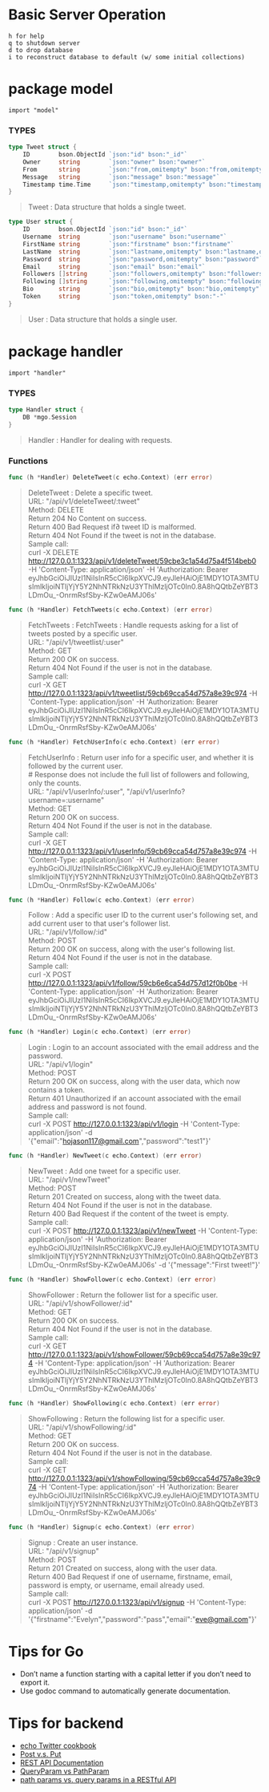 # **Basic Server Operation**
	h for help
	q to shutdown server
	d to drop database
	i to reconstruct database to default (w/ some initial collections)

# **package model**
    import "model"

### TYPES

```go
type Tweet struct {
    ID        bson.ObjectId `json:"id" bson:"_id"`
    Owner     string        `json:"owner" bson:"owner"`
    From      string        `json:"from,omitempty" bson:"from,omitempty"`
    Message   string        `json:"message" bson:"message"`
    Timestamp time.Time     `json:"timestamp,omitempty" bson:"timestamp"`
}
```
> Tweet : Data structure that holds a single tweet.

```go
type User struct {
    ID        bson.ObjectId `json:"id" bson:"_id"`
    Username  string        `json:"username" bson:"username"`                       // unique
    FirstName string        `json:"firstname" bson:"firstname"`
    LastName  string        `json:"lastname,omitempty" bson:"lastname,omitempty"`
    Password  string        `json:"password,omitempty" bson:"password"`
    Email     string        `json:"email" bson:"email"`                             // unique
    Followers []string      `json:"followers,omitempty" bson:"followers,omitempty"`
    Following []string      `json:"following,omitempty" bson:"following,omitempty"`
    Bio       string        `json:"bio,omitempty" bson:"bio,omitempty"`
    Token     string        `json:"token,omitempty" bson:"-"`
}
```
> User : Data structure that holds a single user.

# **package handler**
    import "handler"

### TYPES

```go
type Handler struct {
    DB *mgo.Session
}
```
> Handler : Handler for dealing with requests.

### Functions

```go
func (h *Handler) DeleteTweet(c echo.Context) (err error)
```
> DeleteTweet : Delete a specific tweet.  
> URL: "/api/v1/deleteTweet/:tweet"  
> Method: DELETE  
> Return 204 No Content on success.  
> Return 400 Bad Request if∂ tweet ID is malformed.  
> Return 404 Not Found if the tweet is not in the database.  
> Sample call:  
> curl -X DELETE http://127.0.0.1:1323/api/v1/deleteTweet/59cbe3c1a54d75a4f514beb0 -H 'Content-Type: application/json' -H 'Authorization: Bearer eyJhbGciOiJIUzI1NiIsInR5cCI6IkpXVCJ9.eyJleHAiOjE1MDY1OTA3MTUsImlkIjoiNTljYjY5Y2NhNTRkNzU3YThlMzljOTc0In0.8A8hQQtbZeYBT3LDmOu_-OnrmRsfSby-KZw0eAMJ06s'

```go
func (h *Handler) FetchTweets(c echo.Context) (err error)
```
> FetchTweets : FetchTweets : Handle requests asking for a list of tweets posted by a specific user.  
> URL: "/api/v1/tweetlist/:user"  
> Method: GET  
> Return 200 OK on success.  
> Return 404 Not Found if the user is not in the database.  
> Sample call:  
> curl -X GET http://127.0.0.1:1323/api/v1/tweetlist/59cb69cca54d757a8e39c974 -H 'Content-Type: application/json' -H 'Authorization: Bearer eyJhbGciOiJIUzI1NiIsInR5cCI6IkpXVCJ9.eyJleHAiOjE1MDY1OTA3MTUsImlkIjoiNTljYjY5Y2NhNTRkNzU3YThlMzljOTc0In0.8A8hQQtbZeYBT3LDmOu_-OnrmRsfSby-KZw0eAMJ06s'

```go
func (h *Handler) FetchUserInfo(c echo.Context) (err error)
```
> FetchUserInfo : Return user info for a specific user, and whether it is followed by the current user.  
> \# Response does not include the full list of followers and following, only the counts.  
> URL: "/api/v1/userInfo/:user", "/api/v1/userInfo?username=:username"  
> Method: GET  
> Return 200 OK on success.  
> Return 404 Not Found if the user is not in the database.  
> Sample call:  
> curl -X GET http://127.0.0.1:1323/api/v1/userInfo/59cb69cca54d757a8e39c974 -H 'Content-Type: application/json' -H 'Authorization: Bearer eyJhbGciOiJIUzI1NiIsInR5cCI6IkpXVCJ9.eyJleHAiOjE1MDY1OTA3MTUsImlkIjoiNTljYjY5Y2NhNTRkNzU3YThlMzljOTc0In0.8A8hQQtbZeYBT3LDmOu_-OnrmRsfSby-KZw0eAMJ06s'

```go
func (h *Handler) Follow(c echo.Context) (err error)
```
> Follow : Add a specific user ID to the current user's following set, and add current user to that user's follower list.  
> URL: "/api/v1/follow/:id"  
> Method: POST  
> Return 200 OK on success, along with the user's following list.  
> Return 404 Not Found if the user is not in the database.  
> Sample call:  
> curl -X POST http://127.0.0.1:1323/api/v1/follow/59cb6e6ca54d757d12f0b0be -H 'Content-Type: application/json' -H 'Authorization: Bearer eyJhbGciOiJIUzI1NiIsInR5cCI6IkpXVCJ9.eyJleHAiOjE1MDY1OTA3MTUsImlkIjoiNTljYjY5Y2NhNTRkNzU3YThlMzljOTc0In0.8A8hQQtbZeYBT3LDmOu_-OnrmRsfSby-KZw0eAMJ06s'

```go
func (h *Handler) Login(c echo.Context) (err error)
```
> Login : Login to an account associated with the email address and the password.  
> URL: "/api/v1/login"  
> Method: POST  
> Return 200 OK on success, along with the user data, which now contains a token.  
> Return 401 Unauthorized if an account associated with the email address and password is not found.  
> Sample call:  
> curl -X POST http://127.0.0.1:1323/api/v1/login -H 'Content-Type: application/json' -d '{"email":"hojason117@gmail.com","password":"test1"}'

```go
func (h *Handler) NewTweet(c echo.Context) (err error)
```
> NewTweet : Add one tweet for a specific user.  
> URL: "/api/v1/newTweet"  
> Method: POST  
> Return 201 Created on success, along with the tweet data.  
> Return 404 Not Found if the user is not in the database.  
> Return 400 Bad Request if the content of the tweet is empty.  
> Sample call:  
> curl -X POST http://127.0.0.1:1323/api/v1/newTweet -H 'Content-Type: application/json' -H 'Authorization: Bearer eyJhbGciOiJIUzI1NiIsInR5cCI6IkpXVCJ9.eyJleHAiOjE1MDY1OTA3MTUsImlkIjoiNTljYjY5Y2NhNTRkNzU3YThlMzljOTc0In0.8A8hQQtbZeYBT3LDmOu_-OnrmRsfSby-KZw0eAMJ06s' -d '{"message":"First tweet!"}'

```go
func (h *Handler) ShowFollower(c echo.Context) (err error)
```
> ShowFollower : Return the follower list for a specific user.  
> URL: "/api/v1/showFollower/:id"  
> Method: GET  
> Return 200 OK on success.  
> Return 404 Not Found if the user is not in the database.  
> Sample call:  
> curl -X GET http://127.0.0.1:1323/api/v1/showFollower/59cb69cca54d757a8e39c974 -H 'Content-Type: application/json' -H 'Authorization: Bearer eyJhbGciOiJIUzI1NiIsInR5cCI6IkpXVCJ9.eyJleHAiOjE1MDY1OTA3MTUsImlkIjoiNTljYjY5Y2NhNTRkNzU3YThlMzljOTc0In0.8A8hQQtbZeYBT3LDmOu_-OnrmRsfSby-KZw0eAMJ06s'

```go
func (h *Handler) ShowFollowing(c echo.Context) (err error)
```
> ShowFollowing : Return the following list for a specific user.  
> URL: "/api/v1/showFollowing/:id"  
> Method: GET  
> Return 200 OK on success.  
> Return 404 Not Found if the user is not in the database.  
> Sample call:  
> curl -X GET http://127.0.0.1:1323/api/v1/showFollowing/59cb69cca54d757a8e39c974 -H 'Content-Type: application/json' -H 'Authorization: Bearer eyJhbGciOiJIUzI1NiIsInR5cCI6IkpXVCJ9.eyJleHAiOjE1MDY1OTA3MTUsImlkIjoiNTljYjY5Y2NhNTRkNzU3YThlMzljOTc0In0.8A8hQQtbZeYBT3LDmOu_-OnrmRsfSby-KZw0eAMJ06s'

```go
func (h *Handler) Signup(c echo.Context) (err error)
```
> Signup : Create an user instance.   
> URL: "/api/v1/signup"  
> Method: POST  
> Return 201 Created on success, along with the user data.  
> Return 400 Bad Request if one of username, firstname, email, password is empty, or username, email already used.  
> Sample call:  
> curl -X POST http://127.0.0.1:1323/api/v1/signup -H 'Content-Type: application/json' -d '{"firstname":"Evelyn","password":"pass","email":"eve@gmail.com"}'

# **Tips for Go**
* Don’t name a function starting with a capital letter if you don’t need to export it.
* Use godoc command to automatically generate documentation.

# **Tips for backend**
* [echo Twitter cookbook](https://github.com/labstack/echox/tree/master/cookbook/twitter)
* [Post v.s. Put](https://stackoverflow.com/questions/630453/put-vs-post-in-rest)
* [REST API Documentation](https://bocoup.com/blog/documenting-your-api)
* [QueryParam vs PathParam](https://stackoverflow.com/questions/11552248/when-to-use-queryparam-vs-pathparam)
* [path params vs. query params in a RESTful API](https://stackoverflow.com/questions/30967822/when-do-i-use-path-params-vs-query-params-in-a-restful-api)

